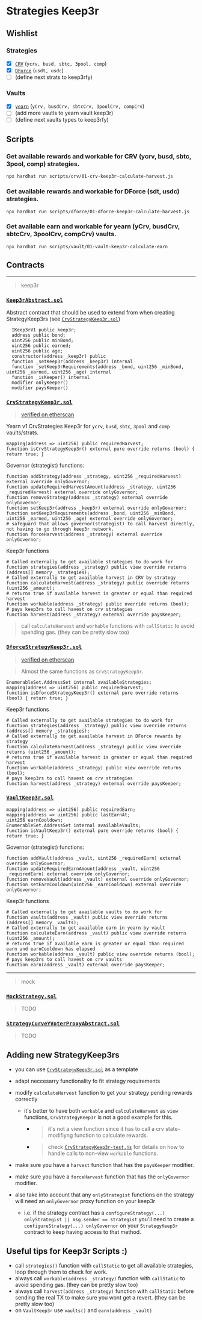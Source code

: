 # Strategies Keep3r

## Wishlist

### Strategies

* [x] [`CRV`](./contracts/keep3r/CrvStrategyKeep3r.sol) (`ycrv, busd, sbtc, 3pool, comp`)
* [x] [`DForce`](./contracts/keep3r/DforceStrategyKeep3r.sol) (`usdt, usdc`)
* [ ] (define next strats to keep3rfy)

### Vaults

* [x] [`yearn`](./contracts/keep3r/VaultKeep3r.sol) (`yCrv, busdCrv, sbtcCrv, 3poolCrv, compCrv`)
* [ ] (add more vautls to yearn vault keep3r)
* [ ] (define next vaults types to keep3rfy)

## Scripts

### Get available rewards and workable for CRV (ycrv, busd, sbtc, 3pool, comp) strategies.
`npx hardhat run scripts/crv/01-crv-keep3r-calculate-harvest.js`

### Get available rewards and workable for DForce (sdt, usdc) strategies.
`npx hardhat run scripts/dforce/01-dforce-keep3r-calculate-harvest.js`

### Get available earn and workable for yearn (yCrv, busdCrv, sbtcCrv, 3poolCrv, compCrv) vaults.
`npx hardhat run scripts/vault/01-vault-keep3r-calculate-earn`


## Contracts

---
> keep3r

### [`Keep3rAbstract.sol`](./contracts/keep3r/Keep3rAbstract.sol)

Abstract contract that should be used to extend from when creating StrategyKeep3rs (see [`CrvStrategyKeep3r.sol`](./contracts/keep3r/CrvStrategyKeep3r.sol))

```sol
  IKeep3rV1 public keep3r;
  address public bond;
  uint256 public minBond;
  uint256 public earned;
  uint256 public age;
  constructor(address _keep3r) public
  function _setKeep3r(address _keep3r) internal
  function _setKeep3rRequirements(address _bond, uint256 _minBond, uint256 _earned, uint256 _age) internal
  function _isKeeper() internal
  modifier onlyKeeper()
  modifier paysKeeper()
```

### [`CrvStrategyKeep3r.sol`](./contracts/keep3r/CrvStrategyKeep3r.sol)
> [verified on etherscan](https://etherscan.io/address/0xd0aC37E3524F295D141d3839d5ed5F26A40b589D#code)

Yearn v1 CrvStrategies Keep3r for `ycrv`, `busd`, `sbtc`, `3pool` and `comp` vaults/strats.

```sol
mapping(address => uint256) public requiredHarvest;
function isCrvStrategyKeep3r() external pure override returns (bool) { return true; }
```

Governor (strategist) functions:
```sol
function addStrategy(address _strategy, uint256 _requiredHarvest) external override onlyGovernor;
function updateRequiredHarvestAmount(address _strategy, uint256 _requiredHarvest) external override onlyGovernor;
function removeStrategy(address _strategy) external override onlyGovernor;
function setKeep3r(address _keep3r) external override onlyGovernor;
function setKeep3rRequirements(address _bond, uint256 _minBond, uint256 _earned, uint256 _age) external override onlyGovernor;
# safeguard that allows governor(strategist) to call harvest directly, not having to go through keep3r network.
function forceHarvest(address _strategy) external override onlyGovernor;
```

Keep3r functions
```sol
# Called externally to get available strategies to do work for
function strategies(address _strategy) public view override returns (address[] memory _strategies);
# Called externally to get available harvest in CRV by strategy
function calculateHarvest(address _strategy) public override returns (uint256 _amount);
# returns true if available harvest is greater or equal than required harvest
function workable(address _strategy) public override returns (bool);
# pays keep3rs to call havest on crv strategies
function harvest(address _strategy) external override paysKeeper;
```
> call `calculateHarvest` and `workable` functions with `callStatic` to avoid spending gas. (they can be pretty slow too)


### [`DforceStrategyKeep3r.sol`](./contracts/keep3r/DforceStrategyKeep3r.sol)
> [verified on etherscan](https://etherscan.io/address/0x30084324619D9645019C3f2cb3a94611601a3078#code)

> Almost the same functions as `CrvStrategyKeep3r`.

```sol
EnumerableSet.AddressSet internal availableStrategies;
mapping(address => uint256) public requiredHarvest;
function isDforceStrategyKeep3r() external pure override returns (bool) { return true; }
```

Keep3r functions
```sol
# Called externally to get available strategies to do work for
function strategies(address _strategy) public view override returns (address[] memory _strategies);
# Called externally to get available harvest in DForce rewards by strategy
function calculateHarvest(address _strategy) public view override returns (uint256 _amount);
# returns true if available harvest is greater or equal than required harvest
function workable(address _strategy) public view override returns (bool);
# pays keep3rs to call havest on crv strategies
function harvest(address _strategy) external override paysKeeper;
```

### [`VaultKeep3r.sol`](./contracts/keep3r/VaultKeep3r.sol)

```sol
mapping(address => uint256) public requiredEarn;
mapping(address => uint256) public lastEarnAt;
uint256 earnCooldown;
EnumerableSet.AddressSet internal availableVaults;
function isVaultKeep3r() external pure override returns (bool) { return true; }
```

Governor (strategist) functions:
```sol
function addVault(address _vault, uint256 _requiredEarn) external override onlyGovernor;
function updateRequiredEarnAmount(address _vault, uint256 _requiredEarn) external override onlyGovernor;
function removeVault(address _vault) external override onlyGovernor;
function setEarnCooldown(uint256 _earnCooldown) external override onlyGovernor;
```

Keep3r functions
```sol
# Called externally to get available vaults to do work for
function vaults(address _vault) public view override returns (address[] memory _vaults);
# Called externally to get available earn in yearn by vault
function calculateEarn(address _vault) public view override returns (uint256 _amount);
# returns true if available earn is greater or equal than required earn and earnCooldown has elapsed
function workable(address _vault) public view override returns (bool);
# pays keep3rs to call havest on crv vaults
function earn(address _vault) external override paysKeeper;
```

---
> mock

### [`MockStrategy.sol`](./contracts/mock/MockStrategy.sol)

> TODO

### [`StrategyCurveYVoterProxyAbstract.sol`](./contracts/mock/StrategyCurveYVoterProxyAbstract.sol)

> TODO

## Adding new StrategyKeep3rs

- you can use [`CrvStrategyKeep3r.sol`](./contracts/keep3r/CrvStrategyKeep3r.sol) as a template

- adapt neccesarry functionality fo fit strategy requirements

- modify `calculateHarvest` function to get your strategy pending rewards correctly
    - it's better to have both `workable` and `calculateHarvest` as `view` functions, `CrvStrategyKeep3r` is not a good example for this.
        - > it's not a view function since it has to call a crv state-modifiyng function to calculate rewards.
        - > check [`CrvStrategyKeep3r-test.js`](./test/CrvStrategyKeep3r-test.js) for details on how to handle calls to non-view `workable` functions.

- make sure you have a `harvest` function that has the `paysKeeper` modifier.
- make sure you have a `forceHarvest` function that has the `onlyGovernor` modifier.

- also take into account that any `onlyStrategist` functions on the strategy will need an `onlyGovernor` proxy function on your keep3r
    - i.e. if the strategy contract has a `configureStrategy(...) onlyStrategist || msg.sender == strategist` you'll need to create a ` configureStrategy(...) onlyGovernor` on your `StrategyKeep3r` contract to keep having access to that method.


## Useful tips for Keep3r Scripts :)

- call `strategies()` function with `callStatic` to get all available strategies, loop through them to check for work.
- always call `workable(address _strategy)` function with `callStatic` to avoid spending gas. (they can be pretty slow too)
- always call `harvest(address _strategy)` function with `callStatic` before sending the real TX to make sure you wont get a revert. (they can be pretty slow too)
- on `VaultKeep3r` use `vaults()` and `earn(address _vault)`